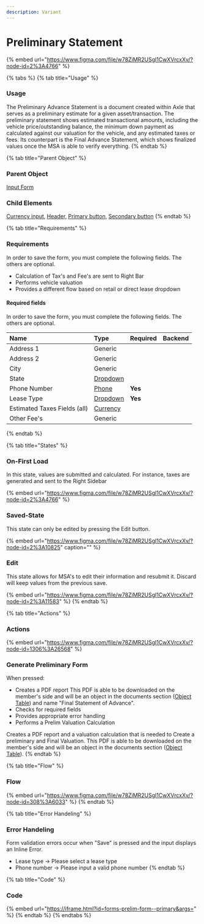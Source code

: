```yaml
---
description: Variant
---
```


# Preliminary Statement

{% embed url="https://www.figma.com/file/w78ZiMR2USgl1CwXVrcxXv/?node-id=2%3A4766" %}

{% tabs %}
{% tab title="Usage" %}
### **Usage**

The Preliminary Advance Statement is a document created within Axle that serves as a preliminary estimate for a given asset/transaction. The preliminary statement shows estimated transactional amounts, including the vehicle price/outstanding balance, the minimum down payment as calculated against our valuation for the vehicle, and any estimated taxes or fees. Its counterpart is the Final Advance Statement, which shows finalized values once the MSA is able to verify everything.
{% endtab %}

{% tab title="Parent Object" %}
### **Parent Object**

[Input Form](../)

### Child Elements

[Currency input](../../input/currency-input.md), [Header,](../../header/) [Primary button](../../button/), [Secondary button](../../button/secondary-button.md)
{% endtab %}

{% tab title="Requirements" %}
### Requirements

In order to save the form, you must complete the following fields. The others are optional.

* Calculation of Tax's and Fee's are sent to Right Bar
* Performs vehicle valuation
* Provides a different flow based on retail or direct lease dropdown

#### Required fields

In order to save the form, you must complete the following fields. The others are optional.

| Name | Type | Required | Backend |
| :--- | :--- | :--- | :--- |
| Address 1 | Generic |  |  |
| Address 2 | Generic |  |  |
| City | Generic |  |  |
| State | [Dropdown](../../dropdown.md) |  |  |
|  Phone Number | [Phone](../../input/phone-number.md) | **Yes** |  |
|  Lease Type | [Dropdown](../../dropdown.md) | **Yes** |  |
| Estimated Taxes Fields \(all\) | [Currency](../../input/currency-input.md) |  |  |
| Other Fee's | Generic |  |  |
{% endtab %}

{% tab title="States" %}
### On-First Load

In this state, values are submitted and calculated. For instance, taxes are generated and sent to the Right Sidebar

{% embed url="https://www.figma.com/file/w78ZiMR2USgl1CwXVrcxXv/?node-id=2%3A4766" %}

### Saved-State

This state can only be edited by pressing the Edit button.

{% embed url="https://www.figma.com/file/w78ZiMR2USgl1CwXVrcxXv/?node-id=2%3A10825" caption="" %}

### Edit

This state allows for MSA's to edit their information and resubmit it. Discard will keep values from the previous save.

{% embed url="https://www.figma.com/file/w78ZiMR2USgl1CwXVrcxXv/?node-id=2%3A11583" %}
{% endtab %}

{% tab title="Actions" %}
### Actions

{% embed url="https://www.figma.com/file/w78ZiMR2USgl1CwXVrcxXv/?node-id=1306%3A26568" %}

### Generate Preliminary Form

When pressed:

* Creates a PDF report This PDF is able to be downloaded on the member's side and will be an object in the documents section \([Object Table](../../task-tables/object-table/)\) and name "Final Statement of Advance". 
* Checks for required fields
* Provides appropriate error handling
* Performs a Prelim Valuation Calculation

Creates a PDF report and a valuation calculation that is needed to Create a preliminary and Final Valuation. This PDF is able to be downloaded on the member's side and will be an object in the documents section \([Object Table](../../task-tables/object-table/)\).
{% endtab %}

{% tab title="Flow" %}
### Flow

{% embed url="https://www.figma.com/file/w78ZiMR2USgl1CwXVrcxXv/?node-id=308%3A6033" %}
{% endtab %}

{% tab title="Error Handeling" %}
### Error Handeling

Form validation errors occur when "Save" is pressed and the input displays an Inline Error. 

* Lease type -&gt; Please select a lease type
* Phone number -&gt; Please input a valid phone number
{% endtab %}

{% tab title="Code" %}
### Code

{% embed url="https://iframe.html?id=forms-prelim-form--primary&args=" %}
{% endtab %}
{% endtabs %}





